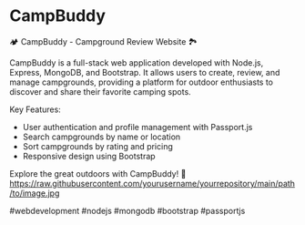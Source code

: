 # CampBuddy

🏕️ CampBuddy - Campground Review Website 🏞️

CampBuddy is a full-stack web application developed with Node.js, Express, MongoDB, and Bootstrap. It allows users to create, review, and manage campgrounds, providing a platform for outdoor enthusiasts to discover and share their favorite camping spots.

Key Features:
- User authentication and profile management with Passport.js
- Search campgrounds by name or location
- Sort campgrounds by rating and pricing
- Responsive design using Bootstrap

Explore the great outdoors with CampBuddy! 🌲
https://raw.githubusercontent.com/yourusername/yourrepository/main/path/to/image.jpg

#webdevelopment #nodejs #mongodb #bootstrap #passportjs

